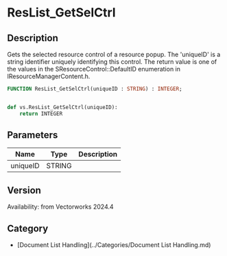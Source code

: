 # ResList_GetSelCtrl

## Description
Gets the selected resource control of a resource popup. The 'uniqueID' is a string identifier uniquely identifying this control. The return value is one of the values in the SResourceControl::DefaultID enumeration in IResourceManagerContent.h.

```pascal
FUNCTION ResList_GetSelCtrl(uniqueID : STRING) : INTEGER;
```

```python

def vs.ResList_GetSelCtrl(uniqueID):
    return INTEGER
```

## Parameters
|Name|Type|Description|
|---|---|---|
|uniqueID|STRING||

## Version
Availability: from Vectorworks 2024.4

## Category
* [Document List Handling](../Categories/Document List Handling.md)

